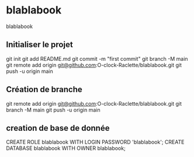 # blablabook

 blablabook

## Initialiser le projet

git init
git add README.md
git commit -m "first commit"
git branch -M main
git remote add origin <git@github.com>:O-clock-Raclette/blablabook.git
git push -u origin main

## Création de branche

git remote add origin <git@github.com>:O-clock-Raclette/blablabook.git
git branch -M main
git push -u origin main

## creation de base de donnée

CREATE ROLE blablabook WITH LOGIN PASSWORD 'blablabook';
CREATE DATABASE blablabook WITH OWNER blablabook;
